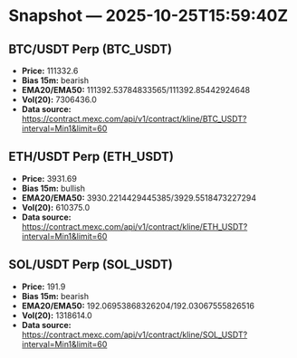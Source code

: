 # Snapshot — 2025-10-25T15:59:40Z

## BTC/USDT Perp (BTC_USDT)
- **Price:** 111332.6
- **Bias 15m:** bearish
- **EMA20/EMA50:** 111392.53784833565/111392.85442924648
- **Vol(20):** 7306436.0
- **Data source:** https://contract.mexc.com/api/v1/contract/kline/BTC_USDT?interval=Min1&limit=60

## ETH/USDT Perp (ETH_USDT)
- **Price:** 3931.69
- **Bias 15m:** bullish
- **EMA20/EMA50:** 3930.2214429445385/3929.5518473227294
- **Vol(20):** 610375.0
- **Data source:** https://contract.mexc.com/api/v1/contract/kline/ETH_USDT?interval=Min1&limit=60

## SOL/USDT Perp (SOL_USDT)
- **Price:** 191.9
- **Bias 15m:** bearish
- **EMA20/EMA50:** 192.06953868326204/192.03067555826516
- **Vol(20):** 1318614.0
- **Data source:** https://contract.mexc.com/api/v1/contract/kline/SOL_USDT?interval=Min1&limit=60
